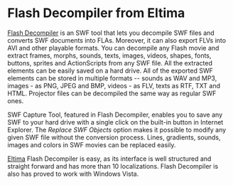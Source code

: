 # Flash Decompiler from Eltima

[Flash Decompiler](http://www.swf-kit.com/swftofla-decompiler.html) is an SWF tool that lets you decompile SWF files and converts SWF documents into FLAs. Moreover, it can also export FLVs into AVI and other playable formats. You can decompile any Flash movie and extract frames, morphs, sounds, texts, images, videos, shapes, fonts, buttons, sprites and ActionScripts from any SWF file. All the extracted elements can be easily saved on a hard drive. All of the exported SWF elements can be stored in multiple formats -- sounds as WAV and MP3, images - as PNG, JPEG and BMP, videos - as FLV, texts as RTF, TXT and HTML. Projector files can be decompiled the same way as regular SWF ones.

SWF Capture Tool, featured in Flash Decompiler, enables you to save any SWF to your hard drive with a single click on the built-in button in Internet Explorer. The *Replace SWF Objects* option makes it possible to modify any given SWF file without the conversion process. Lines, gradients, sounds, images and colors in SWF movies can be replaced easily.

[Eltima](http://www.eltima.com/) Flash Decompiler is easy, as its interface is well structured and straight forward and has more than 10 localizations. Flash Decompiler is also has proved to work with Windows Vista.